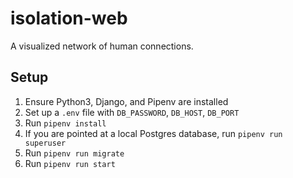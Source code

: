 # isolation-web
A visualized network of human connections.

## Setup

1. Ensure Python3, Django, and Pipenv are installed
2. Set up a `.env` file with `DB_PASSWORD`, `DB_HOST`, `DB_PORT`
3. Run `pipenv install`
4. If you are pointed at a local Postgres database, run `pipenv run superuser`
5. Run `pipenv run migrate`
6. Run `pipenv run start`
